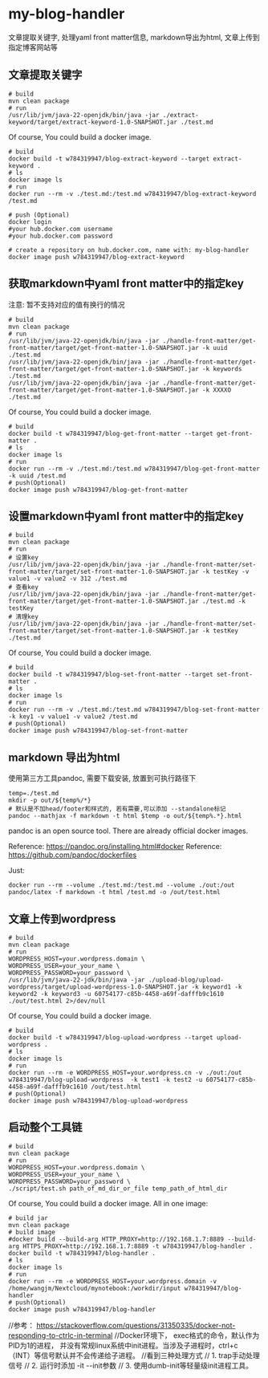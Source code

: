 # my-blog-handler

文章提取关键字,
处理yaml front matter信息,
markdown导出为html,
文章上传到指定博客网站等

## 文章提取关键字

```shell
# build
mvn clean package
# run
/usr/lib/jvm/java-22-openjdk/bin/java -jar ./extract-keyword/target/extract-keyword-1.0-SNAPSHOT.jar ./test.md
```

Of course, You could build a docker image.

```shell
# build
docker build -t w784319947/blog-extract-keyword --target extract-keyword .
# ls
docker image ls
# run
docker run --rm -v ./test.md:/test.md w784319947/blog-extract-keyword /test.md

# push (Optional)
docker login
#your hub.docker.com username
#your hub.docker.com password

# create a repository on hub.docker.com, name with: my-blog-handler
docker image push w784319947/blog-extract-keyword
```

## 获取markdown中yaml front matter中的指定key

注意: 暂不支持对应的值有换行的情况

```shell
# build
mvn clean package
# run
/usr/lib/jvm/java-22-openjdk/bin/java -jar ./handle-front-matter/get-front-matter/target/get-front-matter-1.0-SNAPSHOT.jar -k uuid ./test.md 
/usr/lib/jvm/java-22-openjdk/bin/java -jar ./handle-front-matter/get-front-matter/target/get-front-matter-1.0-SNAPSHOT.jar -k keywords ./test.md
/usr/lib/jvm/java-22-openjdk/bin/java -jar ./handle-front-matter/get-front-matter/target/get-front-matter-1.0-SNAPSHOT.jar -k XXXXO ./test.md 
```

Of course, You could build a docker image.

```shell
# build
docker build -t w784319947/blog-get-front-matter --target get-front-matter .
# ls
docker image ls
# run
docker run --rm -v ./test.md:/test.md w784319947/blog-get-front-matter -k uuid /test.md
# push(Optional)
docker image push w784319947/blog-get-front-matter
```

## 设置markdown中yaml front matter中的指定key

```shell
# build
mvn clean package
# run
# 设置key
/usr/lib/jvm/java-22-openjdk/bin/java -jar ./handle-front-matter/set-front-matter/target/set-front-matter-1.0-SNAPSHOT.jar -k testKey -v value1 -v value2 -v 312 ./test.md
# 查看key
/usr/lib/jvm/java-22-openjdk/bin/java -jar ./handle-front-matter/get-front-matter/target/get-front-matter-1.0-SNAPSHOT.jar ./test.md -k testKey
# 清理key
/usr/lib/jvm/java-22-openjdk/bin/java -jar ./handle-front-matter/set-front-matter/target/set-front-matter-1.0-SNAPSHOT.jar -k testKey ./test.md
```

Of course, You could build a docker image.

```shell
# build
docker build -t w784319947/blog-set-front-matter --target set-front-matter .
# ls
docker image ls
# run
docker run --rm -v ./test.md:/test.md w784319947/blog-set-front-matter -k key1 -v value1 -v value2 /test.md
# push(Optional)
docker image push w784319947/blog-set-front-matter
```

## markdown 导出为html

使用第三方工具pandoc, 需要下载安装, 放置到可执行路径下

```shell
temp=./test.md
mkdir -p out/${temp%/*}
# 默认是不加head/footer和样式的, 若有需要,可以添加 --standalone标记
pandoc --mathjax -f markdown -t html $temp -o out/${temp%.*}.html
```

pandoc is an open source tool. There are already official docker images.

Reference: https://pandoc.org/installing.html#docker
Reference: https://github.com/pandoc/dockerfiles

Just:

```shell
docker run --rm --volume ./test.md:/test.md --volume ./out:/out pandoc/latex -f markdown -t html /test.md -o /out/test.html
```

## 文章上传到wordpress

````shell
# build
mvn clean package
# run
WORDPRESS_HOST=your.wordpress.domain \
WORDPRESS_USER=your_your_name \
WORDPRESS_PASSWORD=your_password \
/usr/lib/jvm/java-22-jdk/bin/java -jar ./upload-blog/upload-wordpress/target/upload-wordpress-1.0-SNAPSHOT.jar -k keyword1 -k keyword2 -k keyword3 -u 60754177-c85b-4458-a69f-dafffb9c1610 ./out/test.html 2>/dev/null

````


Of course, You could build a docker image.

```shell
# build
docker build -t w784319947/blog-upload-wordpress --target upload-wordpress .
# ls
docker image ls
# run
docker run --rm -e WORDPRESS_HOST=your.wordpress.cn -v ./out:/out w784319947/blog-upload-wordpress  -k test1 -k test2 -u 60754177-c85b-4458-a69f-dafffb9c1610 /out/test.html
# push(Optional)
docker image push w784319947/blog-upload-wordpress
```

## 启动整个工具链

```shell
# build
mvn clean package
# run
WORDPRESS_HOST=your.wordpress.domain \
WORDPRESS_USER=your_your_name \
WORDPRESS_PASSWORD=your_password \
./script/test.sh path_of_md_dir_or_file temp_path_of_html_dir
```



Of course, You could build a docker image. All in one image:

```shell
# build jar
mvn clean package
# build image
#docker build --build-arg HTTP_PROXY=http://192.168.1.7:8889 --build-arg HTTPS_PROXY=http://192.168.1.7:8889 -t w784319947/blog-handler .
docker build -t w784319947/blog-handler .
# ls
docker image ls
# run
docker run --rm -e WORDPRESS_HOST=your.wordpress.domain -v /home/wangjm/Nextcloud/mynotebook:/workdir/input w784319947/blog-handler
# push(Optional)
docker image push w784319947/blog-handler
```


//参考： https://stackoverflow.com/questions/31350335/docker-not-responding-to-ctrlc-in-terminal
//Docker环境下， exec格式的命令，默认作为PID为1的进程， 并没有常规linux系统中init进程。当涉及子进程时，ctrl+c （INT）等信号默认并不会传递给子进程。
//看到三种处理方式
// 1. trap手动处理信号
// 2. 运行时添加 -it --init参数
// 3. 使用dumb-init等轻量级init进程工具。


